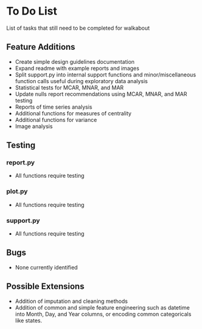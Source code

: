 # To Do List
List of tasks that still need to be completed for walkabout

## Feature Additions
- Create simple design guidelines documentation
- Expand readme with example reports and images
- Split support.py into internal support functions and minor/miscellaneous function calls useful during exploratory data analysis
- Statistical tests for MCAR, MNAR, and MAR
- Update nulls report recommendations using MCAR, MNAR, and MAR testing
- Reports of time series analysis
- Additional functions for measures of centrality
- Additional functions for variance
- Image analysis

## Testing
### report.py
- All functions require testing
### plot.py
- All functions require testing
### support.py
- All functions require testing

## Bugs
- None currently identified

## Possible Extensions
- Addition of imputation and cleaning methods
- Addition of common and simple feature engineering such as datetime into Month, Day, and Year columns, or encoding common categoricals like states.
